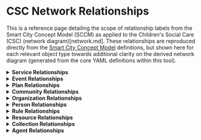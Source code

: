 # CSC Network Relationships

This is a reference page detailing the scope of relationship labels from the Smart City Concept Model (SCCM) as applied to the Children's Social Care (CSC) (network diagram)[network.md]. These relationships are reproduced directly from the <a href="http://www.smartcityconceptmodel.com/" target="_blank">Smart City Concept Model</a> definitions, but shown here for each relevant object type towards additional clarity on the derived network diagram (generated from the core YAML definitions within this tool).

<details><summary><strong>Service Relationships</strong></summary>
<table><thead><tr><th>Subject</th><th>Relationship</th><th>Object</th></tr></thead><tbody>
<tr><td>Service</td><td>contains</td><td>Service</td></tr>
<tr><td>Service</td><td>influencedBy</td><td>Objective</td></tr>
<tr><td>Service</td><td>providedBy</td><td>Agent</td></tr>
<tr><td>Service</td><td>responsibilityOf</td><td>Agent</td></tr>
<tr><td>Service</td><td>serviceImplementsMethod</td><td>Method</td></tr>
<tr><td>Service</td><td>usedBy</td><td>Community</td></tr>
<tr><td>Service</td><td>subjectOf</td><td>Agreement</td></tr>
<tr><td>Service</td><td>containedIn</td><td>Service</td></tr>
<tr><td>Service</td><td>containedIn</td><td>Function</td></tr>
<tr><td>Service</td><td>raises</td><td>Case</td></tr>
<tr><td>Service</td><td>usesResource</td><td>Resource</td></tr>
<tr><td>Service</td><td>hasRule</td><td>Rule</td></tr>
</tbody></table>
</details>

<details><summary><strong>Event Relationships</strong></summary>
<table><thead><tr><th>Subject</th><th>Relationship</th><th>Object</th></tr></thead><tbody>
<tr><td>Event</td><td>atPlace</td><td>Place</td></tr>
<tr><td>Event</td><td>hasOutcome</td><td>State</td></tr>
<tr><td>Event</td><td>containedIn</td><td>Case</td></tr>
<tr><td>Event</td><td>containedIn</td><td>Account</td></tr>
<tr><td>Event</td><td>hasRoleFrom</td><td>Item</td></tr>
<tr><td>Event</td><td>hasOutcome</td><td>Decision</td></tr>
<tr><td>Event</td><td>eventPlannedIn</td><td>Plan</td></tr>
</tbody></table>
</details>

<details><summary><strong>Plan Relationships</strong></summary>
<table><thead><tr><th>Subject</th><th>Relationship</th><th>Object</th></tr></thead><tbody>
<tr><td>Plan</td><td>contains</td><td>Plan</td></tr>
<tr><td>Plan</td><td>hasTarget</td><td>Target</td></tr>
<tr><td>Plan</td><td>influencedBy</td><td>Objective</td></tr>
<tr><td>Plan</td><td>planDerivedFromMethod</td><td>Method</td></tr>
<tr><td>Plan</td><td>planForEvent</td><td>Event</td></tr>
<tr><td>Plan</td><td>planForCase</td><td>Case</td></tr>
<tr><td>Plan</td><td>containedIn</td><td>Plan</td></tr>
<tr><td>Plan</td><td>planOf</td><td>Agent</td></tr>
<tr><td>Plan</td><td>usesResource</td><td>Resource</td></tr>
</tbody></table>
</details>

<details><summary><strong>Community Relationships</strong></summary>
<table><thead><tr><th>Subject</th><th>Relationship</th><th>Object</th></tr></thead><tbody>
<tr><td>Community</td><td>contains</td><td>Community</td></tr>
<tr><td>Community</td><td>containedIn</td><td>Community</td></tr>
<tr><td>Community</td><td>uses</td><td>Service</td></tr>
</tbody></table>
</details>

<details><summary><strong>Organization Relationships</strong></summary>
<table><thead><tr><th>Subject</th><th>Relationship</th><th>Object</th></tr></thead><tbody>
<tr><td>Organization</td><td>contains</td><td>Organization</td></tr>
<tr><td>Organization</td><td>containedIn</td><td>Organization</td></tr>
<tr><td>Organization</td><td>hasMember</td><td>Person</td></tr>
</tbody></table>
</details>

<details><summary><strong>Person Relationships</strong></summary>
<table><thead><tr><th>Subject</th><th>Relationship</th><th>Object</th></tr></thead><tbody>
<tr><td>Person</td><td>memberOf</td><td>Organization</td></tr>
</tbody></table>
</details>

<details><summary><strong>Rule Relationships</strong></summary>
<table><thead><tr><th>Subject</th><th>Relationship</th><th>Object</th></tr></thead><tbody>
<tr><td>Rule</td><td>ruleFor</td><td>Service</td></tr>
</tbody></table>
</details>

<details><summary><strong>Resource Relationships</strong></summary>
<table><thead><tr><th>Subject</th><th>Relationship</th><th>Object</th></tr></thead><tbody>
<tr><td>Resource</td><td>resourceFor</td><td>Service</td></tr>
<tr><td>Resource</td><td>resourceFor</td><td>Plan</td></tr>
<tr><td>Resource</td><td>resourceOf</td><td>Agent</td></tr>
</tbody></table>
</details>

<details><summary><strong>Collection Relationships</strong></summary>
<table><thead><tr><th>Subject</th><th>Relationship</th><th>Object</th></tr></thead><tbody>
<tr><td>Collection</td><td>collectionContains</td><td>Item</td></tr>
<tr><td>Collection</td><td>collectionDefinedBy</td><td>Agent</td></tr>
</tbody></table>
</details>

<details><summary><strong>Agent Relationships</strong></summary>
<table><thead><tr><th>Subject</th><th>Relationship</th><th>Object</th></tr></thead><tbody>
<tr><td>Agent</td><td>has</td><td>Object</td></tr>
<tr><td>Agent</td><td>has</td><td>Abstract</td></tr>
<tr><td>Agent</td><td>hasAgreement</td><td>Agreement</td></tr>
<tr><td>Agent</td><td>hasObjective</td><td>Objective</td></tr>
<tr><td>Agent</td><td>hasPlan</td><td>Plan</td></tr>
<tr><td>Agent</td><td>hasResource</td><td>Resource</td></tr>
<tr><td>Agent</td><td>takesDecision</td><td>Decision</td></tr>
<tr><td>Agent</td><td>uses</td><td>Item</td></tr>
<tr><td>Agent</td><td>makesAssumption</td><td>Assumption</td></tr>
<tr><td>Agent</td><td>definesCollection</td><td>Collection</td></tr>
<tr><td>Agent</td><td>owns</td><td>Account</td></tr>
<tr><td>Agent</td><td>provides</td><td>Service</td></tr>
<tr><td>Agent</td><td>responsibleFor</td><td>Service</td></tr>
</tbody></table>
</details>